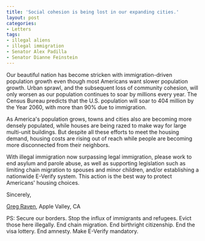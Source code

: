 ```yaml
---
title: 'Social cohesion is being lost in our expanding cities.'
layout: post
categories:
- Letters
tags:
- illegal aliens
- illegal immigration
- Senator Alex Padilla
- Senator Dianne Feinstein
---
```


Our beautiful nation has become stricken with immigration-driven population growth even though most Americans want slower population growth. Urban sprawl, and the subsequent loss of community cohesion, will only worsen as our population continues to soar by millions every year. The Census Bureau predicts that the U.S. population will soar to 404 million by the Year 2060, with more than 90% due to immigration.

As America's population grows, towns and cities also are becoming more densely populated, while houses are being razed to make way for large multi-unit buildings. But despite all these efforts to meet the housing demand, housing costs are rising out of reach while people are becoming more disconnected from their neighbors.

With illegal immigration now surpassing legal immigration, please work to end asylum and parole abuse, as well as supporting legislation such as limiting chain migration to spouses and minor children, and/or establishing a nationwide E-Verify system. This action is the best way to protect Americans' housing choices.

Sincerely,

[Greg Raven](https://www.gregraven.org/), Apple Valley, CA

PS: Secure our borders. Stop the influx of immigrants and refugees. Evict those here illegally. End chain migration. End birthright citizenship. End the visa lottery. End amnesty. Make E-Verify mandatory.
